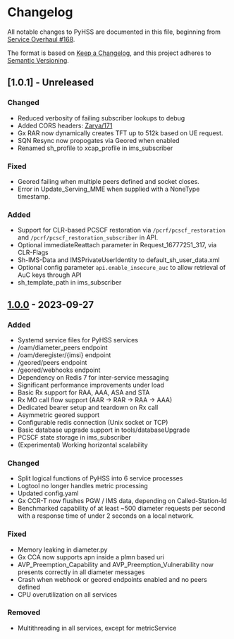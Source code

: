 # Changelog

All notable changes to PyHSS are documented in this file, beginning from [Service Overhaul #168](https://github.com/nickvsnetworking/pyhss/pull/168).

The format is based on [Keep a Changelog](https://keepachangelog.com/en/1.0.0/),
and this project adheres to [Semantic Versioning](https://semver.org/spec/v2.0.0.html).

## [1.0.1] - Unreleased

### Changed

- Reduced verbosity of failing subscriber lookups to debug
- Added CORS headers: [Zarya/171](https://github.com/nickvsnetworking/pyhss/pull/171)
- Gx RAR now dynamically creates TFT up to 512k based on UE request.
- SQN Resync now propogates via Geored when enabled 
- Renamed sh_profile to xcap_profile in ims_subscriber

### Fixed

- Geored failing when multiple peers defined and socket closes.
- Error in Update_Serving_MME when supplied with a NoneType timestamp.

### Added

- Support for CLR-based PCSCF restoration via `/pcrf/pcscf_restoration` and `/pcrf/pcscf_restoration_subscriber` in API.
- Optional immediateReattach parameter in Request_16777251_317, via CLR-Flags
- Sh-IMS-Data and IMSPrivateUserIdentity to default_sh_user_data.xml
- Optional config parameter `api.enable_insecure_auc` to allow retrieval of AuC keys through API
- sh_template_path in ims_subscriber

## [1.0.0] - 2023-09-27

### Added

 - Systemd service files for PyHSS services
 - /oam/diameter_peers endpoint
 - /oam/deregister/{imsi} endpoint
 - /geored/peers endpoint
 - /geored/webhooks endpoint
 - Dependency on Redis 7 for inter-service messaging
 - Significant performance improvements under load
 - Basic Rx support for RAA, AAA, ASA and STA
 - Rx MO call flow support (AAR -> RAR -> RAA -> AAA)
 - Dedicated bearer setup and teardown on Rx call
 - Asymmetric geored support
 - Configurable redis connection (Unix socket or TCP)
 - Basic database upgrade support in tools/databaseUpgrade
 - PCSCF state storage in ims_subscriber
 - (Experimental) Working horizontal scalability

### Changed

- Split logical functions of PyHSS into 6 service processes
- Logtool no longer handles metric processing
- Updated config.yaml
- Gx CCR-T now flushes PGW / IMS data, depending on Called-Station-Id
- Benchmarked capability of at least ~500 diameter requests per second with a response time of under 2 seconds on a local network.

### Fixed

 - Memory leaking in diameter.py
 - Gx CCA now supports apn inside a plmn based uri
 - AVP_Preemption_Capability and AVP_Preemption_Vulnerability now presents correctly in all diameter messages
 - Crash when webhook or geored endpoints enabled and no peers defined
 - CPU overutilization on all services

### Removed

- Multithreading in all services, except for metricService

[1.0.0]: https://github.com/nickvsnetworking/pyhss/releases/tag/1.0.0